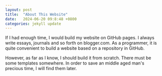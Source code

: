 ```yaml
---
layout: post
title:  "About This Website"
date:   2024-06-20 09:8:48 +0800
categories: jekyll update
---
```

If I had enough time, I would build my website on GitHub pages. I always write essays, journals and so forth on blogger.com. As a programmer, it is quite convenient to build a website based on a repository in GitHub.

However, as far as I know, I should build it from scratch. There must be some templates somewhere. In order to save an middle aged man's precious time, I will find them later.